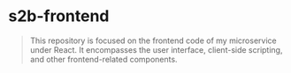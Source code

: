 # s2b-frontend

> This repository is focused on the frontend code of my microservice under React.
> It encompasses the user interface, client-side scripting, and other frontend-related components.

